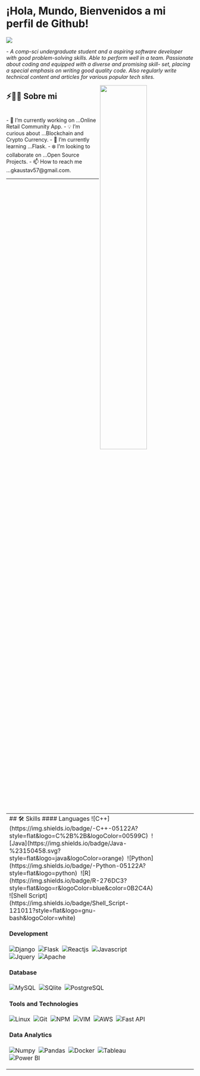 # ¡Hola, Mundo, Bienvenidos a mi perfil de Github!

<img src="https://readme-typing-svg.herokuapp.com?font=Architects+Daughter&color=22EBF7&size=25&center=false&lines=hey!+its+Kaustav;Full+stack+web+developer...;Data+Science+Enthusiast...;Tech+Blogger...;Active+Open+Source+Contributor..."/> 
  <p>- <i>A comp-sci undergraduate student and a aspiring software developer with good problem-solving skills. Able to perform well in a team. Passionate about coding and equipped with a diverse and promising skill-    set, placing a special emphasis on writing good quality code. Also regularly write technical content and articles for various popular tech sites.</i></p>
<img src="https://user-images.githubusercontent.com/89788120/167628634-549d2bdd-609e-4275-85af-1e1974da64ca.gif" width="50%" align="right" />

## ⚡🙋‍♂️ Sobre mi

</br>
- 🔧 I’m currently working on ...Online Retail Community App.
- 💡 I’m curious about ...Blockchain and Crypto Currency.
- 📖 I’m currently learning ...Flask.
- ❄️ I’m looking to collaborate on ...Open Source Projects.
- 📫 How to reach me ...gkaustav57@gmail.com.

<hr>
</br>
<table width="100%" >
<tr>
<td width="60%">
## 🛠️ Skills
#### Languages
  ![C++](https://img.shields.io/badge/-C++-05122A?style=flat&logo=C%2B%2B&logoColor=00599C)&nbsp;
  ![Java](https://img.shields.io/badge/Java-%23150458.svg?style=flat&logo=java&logoColor=orange)&nbsp;
  ![Python](https://img.shields.io/badge/-Python-05122A?style=flat&logo=python)&nbsp;
  ![R](https://img.shields.io/badge/R-276DC3?style=flat&logo=r&logoColor=blue&color=0B2C4A)&nbsp;
  ![Shell Script](https://img.shields.io/badge/Shell_Script-121011?style=flat&logo=gnu-bash&logoColor=white)

#### Development
  ![Django](https://img.shields.io/badge/Django-092E20?style=flat&logo=django&logoColor=white)&nbsp;
  ![Flask](https://img.shields.io/badge/Flask-000000?style=flat&logo=flask&logoColor=white)&nbsp;
  ![Reactjs](https://img.shields.io/badge/React-20232A?style=flat&logo=react&logoColor=61DAFB)&nbsp;
  ![Javascript](https://img.shields.io/badge/JavaScript-F7DF1E?style=flat&logo=javascript&logoColor=black)&nbsp;
  ![Jquery](https://img.shields.io/badge/jQuery-0769AD?style=flat&logo=jquery&logoColor=white)&nbsp;
  ![Apache](https://img.shields.io/badge/Apache-D22128?style=flat&logo=Apache&logoColor=white)

#### Database
  ![MySQL](https://img.shields.io/badge/MySQL-00000F?style=flat&logo=mysql&logoColor=white)&nbsp;
  ![SQlite](https://img.shields.io/badge/-SQlite-05122A?style=flat&logo=sqlite&logoColor=A8B9CC)&nbsp;
  ![PostgreSQL](https://img.shields.io/badge/PostgreSQL-316192?style=flat&logo=postgresql&logoColor=green)

#### Tools and Technologies
  ![Linux](https://img.shields.io/badge/Linux-05122A?style=flat&logo=linux&logoColor=white)&nbsp;
  ![Git](https://img.shields.io/badge/-Git-05122A?style=flat&logo=git)&nbsp;
  ![NPM](https://img.shields.io/badge/npm-CB3837?style=flat&logo=npm&logoColor=white)&nbsp;
  ![VIM](https://img.shields.io/badge/VIM-%2311AB00.svg?&style=flat&logo=vim&logoColor=white)&nbsp;
  ![AWS](https://img.shields.io/badge/Amazon_AWS-232F3E?style=flat&logo=amazon-aws&logoColor=white)&nbsp;
  ![Fast API](https://img.shields.io/badge/fastapi-109989?style=flat&logo=FASTAPI&logoColor=white)

#### Data Analytics 
  ![Numpy](https://img.shields.io/badge/Numpy-777BB4?style=flat&logo=numpy&logoColor=white)&nbsp;
  ![Pandas](https://img.shields.io/badge/Pandas-2C2D72?style=flat&logo=pandas&logoColor=white)&nbsp;
  ![Docker](https://img.shields.io/badge/Docker-2CA5E0?style=flat&logo=docker&logoColor=white)&nbsp;
  ![Tableau](https://img.shields.io/badge/Tableau-E97627?style=flat&logo=Tableau&logoColor=white)&nbsp;
  ![Power BI](https://img.shields.io/badge/PowerBI-F2C811?style=flat&logo=Power%20BI&logoColor=white)
</td>
<td>
